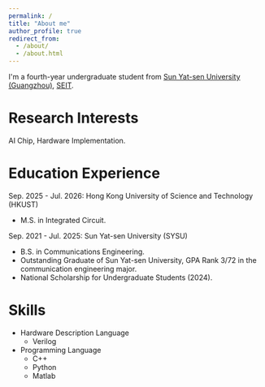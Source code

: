 ```yaml
---
permalink: /
title: "About me"
author_profile: true
redirect_from: 
  - /about/
  - /about.html
---
```


I'm a fourth-year undergraduate student from [Sun Yat-sen University (Guangzhou)](https://www.sysu.edu.cn/), [SEIT](https://seit.sysu.edu.cn/).

Research Interests
======
AI Chip, Hardware Implementation.

Education Experience
======
Sep. 2025 - Jul. 2026: Hong Kong University of Science and Technology (HKUST)
* M.S. in Integrated Circuit.

Sep. 2021 - Jul. 2025: Sun Yat-sen University (SYSU)
* B.S. in Communications Engineering.
* Outstanding Graduate of Sun Yat-sen University, GPA Rank 3/72 in the communication engineering major.
* National Scholarship for Undergraduate Students (2024).

Skills
======
* Hardware Description Language
  * Verilog
* Programming Language
  * C++
  * Python
  * Matlab




